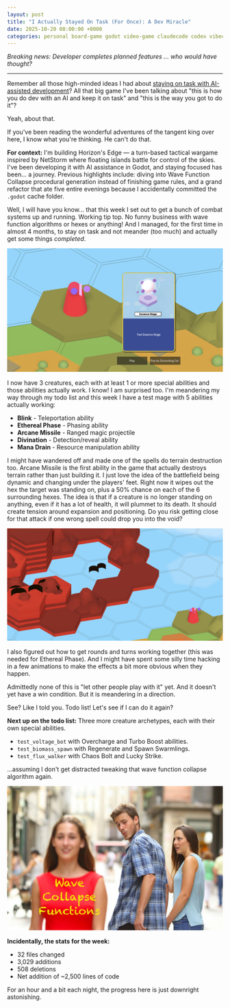 ```yaml
---
layout: post
title: "I Actually Stayed On Task (For Once): A Dev Miracle"
date: 2025-10-20 08:00:00 +0000
categories: personal board-game godot video-game claudecode codex vibecoding
---
```


_Breaking news: Developer completes planned features ... who would have thought?_

---

Remember all those high-minded ideas I had about [staying on task with AI-assisted development](https://vanonselenp.github.io/2025/10/20/what-i-have-learnt/)? All that big game I've been talking about "this is how you do dev with an AI and keep it on task" and "this is the way you got to do it"? 

Yeah, about that.

If you've been reading the wonderful adventures of the tangent king over here, I know what you're thinking. He can't do that.

**For context:** I'm building Horizon's Edge — a turn-based tactical wargame inspired by NetStorm where floating islands battle for control of the skies. I've been developing it with AI assistance in Godot, and staying focused has been... a journey. Previous highlights include: diving into Wave Function Collapse procedural generation instead of finishing game rules, and a grand refactor that ate five entire evenings because I accidentally committed the `.godot` cache folder.

Well, I will have you know... that this week I set out to get a bunch of combat systems up and running. Working tip top. No funny business with wave function algorithms or hexes or anything! And I managed, for the first time in almost 4 months, to stay on task and not meander (too much) and actually get some things *completed*. 

![mage!](/assets/stay-on-target/mage.png)

I now have 3 creatures, each with at least 1 or more special abilities and those abilities actually work. I know! I am surprised too. I'm meandering my way through my todo list and this week I have a test mage with 5 abilities actually working:

- **Blink** - Teleportation ability
- **Ethereal Phase** - Phasing ability  
- **Arcane Missile** - Ranged magic projectile
- **Divination** - Detection/reveal ability
- **Mana Drain** - Resource manipulation ability

I might have wandered off and made one of the spells do terrain destruction too. Arcane Missile is the first ability in the game that actually destroys terrain rather than just building it. I just love the idea of the battlefield being dynamic and changing under the players' feet. Right now it wipes out the hex the target was standing on, plus a 50% chance on each of the 6 surrounding hexes. The idea is that if a creature is no longer standing on anything, even if it has a lot of health, it will plummet to its death. It should create tension around expansion and positioning. Do you risk getting close for that attack if one wrong spell could drop you into the void?

![Island destruction](/assets/stay-on-target/destruction.png)

I also figured out how to get rounds and turns working together (this was needed for Ethereal Phase). And I might have spent some silly time hacking in a few animations to make the effects a bit more obvious when they happen.

Admittedly none of this is "let other people play with it" yet. And it doesn't yet have a win condition. But it is meandering in a direction.

See? Like I told you. Todo list! Let's see if I can do it again?

**Next up on the todo list:** Three more creature archetypes, each with their own special abilities.

- `test_voltage_bot` with Overcharge and Turbo Boost abilities. 
- `test_biomass_spawn` with Regenerate and Spawn Swarmlings. 
- `test_flux_walker` with Chaos Bolt and Lucky Strike.

...assuming I don't get distracted tweaking that wave function collapse algorithm again.

![tangent king](/assets/stay-on-target/Distracted-Boyfriend.jpg)

**Incidentally, the stats for the week:**
- 32 files changed  
- 3,029 additions
- 508 deletions
- Net addition of ~2,500 lines of code

For an hour and a bit each night, the progress here is just downright astonishing.
